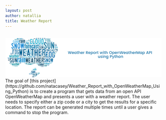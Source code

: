 ```yaml
---
layout: post
author: natallia
title: Weather Report 
---
```

<br>
<img src ="images/weathertrans.png"><br>  
The goal of [this project](https://github.com/natacasey/Weather_Report_with_OpenWeatherMap_Using_Python) is to create a program that gets data from an open API OpenWeatherMap and presents a user with a weather report. The user needs to specify either a zip code or a city to get the results for a specific location. The report can be generated multiple times until a user gives a command to stop the program.<br>
<br>

